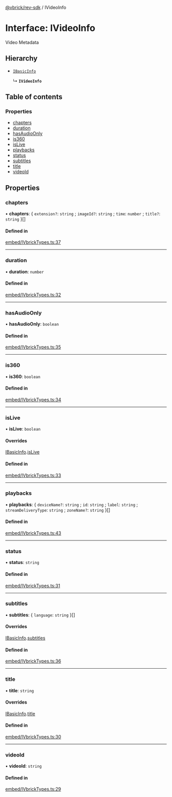 [@vbrick/rev-sdk](../README.md) / IVideoInfo

# Interface: IVideoInfo

Video Metadata

## Hierarchy

- [`IBasicInfo`](IBasicInfo.md)

  ↳ **`IVideoInfo`**

## Table of contents

### Properties

- [chapters](IVideoInfo.md#chapters)
- [duration](IVideoInfo.md#duration)
- [hasAudioOnly](IVideoInfo.md#hasaudioonly)
- [is360](IVideoInfo.md#is360)
- [isLive](IVideoInfo.md#islive)
- [playbacks](IVideoInfo.md#playbacks)
- [status](IVideoInfo.md#status)
- [subtitles](IVideoInfo.md#subtitles)
- [title](IVideoInfo.md#title)
- [videoId](IVideoInfo.md#videoid)

## Properties

### chapters

• **chapters**: { `extension?`: `string` ; `imageId?`: `string` ; `time`: `number` ; `title?`: `string`  }[]

#### Defined in

[embed/IVbrickTypes.ts:37](https://github.com/vbrick/rev-sdk-js/blob/3af4ced/src/embed/IVbrickTypes.ts#L37)

___

### duration

• **duration**: `number`

#### Defined in

[embed/IVbrickTypes.ts:32](https://github.com/vbrick/rev-sdk-js/blob/3af4ced/src/embed/IVbrickTypes.ts#L32)

___

### hasAudioOnly

• **hasAudioOnly**: `boolean`

#### Defined in

[embed/IVbrickTypes.ts:35](https://github.com/vbrick/rev-sdk-js/blob/3af4ced/src/embed/IVbrickTypes.ts#L35)

___

### is360

• **is360**: `boolean`

#### Defined in

[embed/IVbrickTypes.ts:34](https://github.com/vbrick/rev-sdk-js/blob/3af4ced/src/embed/IVbrickTypes.ts#L34)

___

### isLive

• **isLive**: `boolean`

#### Overrides

[IBasicInfo](IBasicInfo.md).[isLive](IBasicInfo.md#islive)

#### Defined in

[embed/IVbrickTypes.ts:33](https://github.com/vbrick/rev-sdk-js/blob/3af4ced/src/embed/IVbrickTypes.ts#L33)

___

### playbacks

• **playbacks**: { `deviceName?`: `string` ; `id`: `string` ; `label`: `string` ; `streamDeliveryType`: `string` ; `zoneName?`: `string`  }[]

#### Defined in

[embed/IVbrickTypes.ts:43](https://github.com/vbrick/rev-sdk-js/blob/3af4ced/src/embed/IVbrickTypes.ts#L43)

___

### status

• **status**: `string`

#### Defined in

[embed/IVbrickTypes.ts:31](https://github.com/vbrick/rev-sdk-js/blob/3af4ced/src/embed/IVbrickTypes.ts#L31)

___

### subtitles

• **subtitles**: { `language`: `string`  }[]

#### Overrides

[IBasicInfo](IBasicInfo.md).[subtitles](IBasicInfo.md#subtitles)

#### Defined in

[embed/IVbrickTypes.ts:36](https://github.com/vbrick/rev-sdk-js/blob/3af4ced/src/embed/IVbrickTypes.ts#L36)

___

### title

• **title**: `string`

#### Overrides

[IBasicInfo](IBasicInfo.md).[title](IBasicInfo.md#title)

#### Defined in

[embed/IVbrickTypes.ts:30](https://github.com/vbrick/rev-sdk-js/blob/3af4ced/src/embed/IVbrickTypes.ts#L30)

___

### videoId

• **videoId**: `string`

#### Defined in

[embed/IVbrickTypes.ts:29](https://github.com/vbrick/rev-sdk-js/blob/3af4ced/src/embed/IVbrickTypes.ts#L29)
